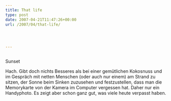 ```yaml
---
title: That life
type: post
date: 2007-04-21T11:47:26+00:00
url: /2007/04/that-life/




---
```

<div class="flickr">
  <a href="http://www.flickr.com/photos/schreibblogade/466997652/"><img src="//farm1.static.flickr.com/194/466997652_56c1ffb5bd.jpg" class="flickr-photo" alt="" /></a></p>

  <p>
    Sunset
  </p>
</div>

Hach. Gibt doch nichts Besseres als bei einer gemütlichen Kokosnuss und im Gespräch mit netten Menschen (oder auch nur einem) am Strand zu sitzen, der Sonne beim Sinken zuzusehen und festzustellen, dass man die Memorykarte von der Kamera im Computer vergessen hat. Daher nur ein Handyphoto. Es zeigt aber schon ganz gut, was viele heute verpasst haben.
